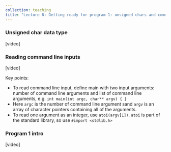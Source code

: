 ```yaml
---
collection: teaching
title: "Lecture 8: Getting ready for program 1: unsigned chars and command line inputs"
---
```


### Unsigned char data type
[video]

### Reading command line inputs
[video]

Key points:
* To read command line input, define main with two input arguments: number of
	command line arguments and list of command line arguments, e.g. `int
	main(int argc, char** argv) { }`
* Here `argc` is the number of command line argument sand `argv` is an array of
	character pointers containing all of the arguments.
* To read one argument as an integer, use `atoi(argv[1])`. `atoi` is part of
	the standard library, so use `#import <stdlib.h>`

### Program 1 intro
[video]
